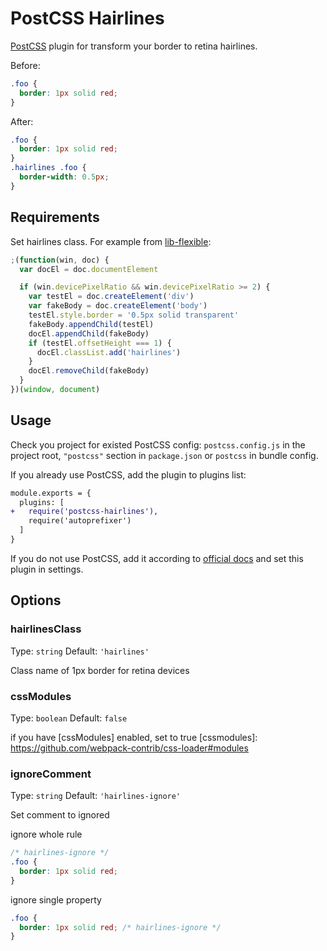 # PostCSS Hairlines

[PostCSS] plugin for transform your border to retina hairlines.

[postcss]: https://github.com/postcss/postcss

Before:

```css
.foo {
  border: 1px solid red;
}
```

After:

```css
.foo {
  border: 1px solid red;
}
.hairlines .foo {
  border-width: 0.5px;
}
```

## Requirements

Set hairlines class. For example from [lib-flexible]:

[lib-flexible]: https://github.com/amfe/lib-flexible

```js
;(function(win, doc) {
  var docEl = doc.documentElement

  if (win.devicePixelRatio && win.devicePixelRatio >= 2) {
    var testEl = doc.createElement('div')
    var fakeBody = doc.createElement('body')
    testEl.style.border = '0.5px solid transparent'
    fakeBody.appendChild(testEl)
    docEl.appendChild(fakeBody)
    if (testEl.offsetHeight === 1) {
      docEl.classList.add('hairlines')
    }
    docEl.removeChild(fakeBody)
  }
})(window, document)
```

## Usage

Check you project for existed PostCSS config: `postcss.config.js`
in the project root, `"postcss"` section in `package.json`
or `postcss` in bundle config.

If you already use PostCSS, add the plugin to plugins list:

```diff
module.exports = {
  plugins: [
+   require('postcss-hairlines'),
    require('autoprefixer')
  ]
}
```

If you do not use PostCSS, add it according to [official docs]
and set this plugin in settings.

[official docs]: https://github.com/postcss/postcss#usage

## Options

### hairlinesClass

Type: `string` Default: `'hairlines'`

Class name of 1px border for retina devices

### cssModules

Type: `boolean` Default: `false`

if you have [cssModules] enabled, set to true
[cssmodules]: https://github.com/webpack-contrib/css-loader#modules

### ignoreComment

Type: `string` Default: `'hairlines-ignore'`

Set comment to ignored

ignore whole rule

```css
/* hairlines-ignore */
.foo {
  border: 1px solid red;
}
```

ignore single property

```css
.foo {
  border: 1px solid red; /* hairlines-ignore */
}
```

